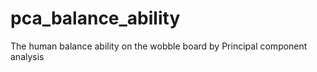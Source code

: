 # pca_balance_ability
The human balance ability on the wobble board by Principal component analysis
